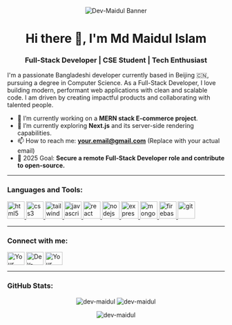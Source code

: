 <p align="center">
  <img src="[https://raw.githubusercontent.com/Dev-Maidul/Dev-Maidul/main/github-banner.png](https://raw.githubusercontent.com/Dev-Maidul/Dev-Maidul/main/github-banner.png)" alt="Dev-Maidul Banner">
</p>

<h1 align="center">Hi there 👋, I'm Md Maidul Islam</h1>
<h3 align="center">Full-Stack Developer | CSE Student | Tech Enthusiast</h3>

<p align="left">
  I'm a passionate Bangladeshi developer currently based in Beijing 🇨🇳, pursuing a degree in Computer Science. As a Full-Stack Developer, I love building modern, performant web applications with clean and scalable code. I am driven by creating impactful products and collaborating with talented people.
</p>

- 🔭 I’m currently working on a **MERN stack E-commerce project**.
- 🌱 I’m currently exploring **Next.js** and its server-side rendering capabilities.
- 📫 How to reach me: **your.email@gmail.com** (Replace with your actual email)
- 🥅 2025 Goal: **Secure a remote Full-Stack Developer role and contribute to open-source.**

---

<h3 align="left">Languages and Tools:</h3>
<p align="left">
  <a href="[https://www.w3.org/html/](https://www.w3.org/html/)" target="_blank" rel="noreferrer"> <img src="[https://raw.githubusercontent.com/devicons/devicon/master/icons/html5/html5-original-wordmark.svg](https://raw.githubusercontent.com/devicons/devicon/master/icons/html5/html5-original-wordmark.svg)" alt="html5" width="40" height="40"/> </a>
  <a href="[https://www.w3schools.com/css/](https://www.w3schools.com/css/)" target="_blank" rel="noreferrer"> <img src="[https://raw.githubusercontent.com/devicons/devicon/master/icons/css3/css3-original-wordmark.svg](https://raw.githubusercontent.com/devicons/devicon/master/icons/css3/css3-original-wordmark.svg)" alt="css3" width="40" height="40"/> </a>
  <a href="[https://tailwindcss.com/](https://tailwindcss.com/)" target="_blank" rel="noreferrer"> <img src="[https://www.vectorlogo.zone/logos/tailwindcss/tailwindcss-icon.svg](https://www.vectorlogo.zone/logos/tailwindcss/tailwindcss-icon.svg)" alt="tailwind" width="40" height="40"/> </a>
  <a href="[https://developer.mozilla.org/en-US/docs/Web/JavaScript](https://developer.mozilla.org/en-US/docs/Web/JavaScript)" target="_blank" rel="noreferrer"> <img src="[https://raw.githubusercontent.com/devicons/devicon/master/icons/javascript/javascript-original.svg](https://raw.githubusercontent.com/devicons/devicon/master/icons/javascript/javascript-original.svg)" alt="javascript" width="40" height="40"/> </a>
  <a href="[https://reactjs.org/](https://reactjs.org/)" target="_blank" rel="noreferrer"> <img src="[https://raw.githubusercontent.com/devicons/devicon/master/icons/react/react-original-wordmark.svg](https://raw.githubusercontent.com/devicons/devicon/master/icons/react/react-original-wordmark.svg)" alt="react" width="40" height="40"/> </a>
  <a href="[https://nodejs.org](https://nodejs.org)" target="_blank" rel="noreferrer"> <img src="[https://raw.githubusercontent.com/devicons/devicon/master/icons/nodejs/nodejs-original-wordmark.svg](https://raw.githubusercontent.com/devicons/devicon/master/icons/nodejs/nodejs-original-wordmark.svg)" alt="nodejs" width="40" height="40"/> </a>
  <a href="[https://expressjs.com](https://expressjs.com)" target="_blank" rel="noreferrer"> <img src="[https://raw.githubusercontent.com/devicons/devicon/master/icons/express/express-original-wordmark.svg](https://raw.githubusercontent.com/devicons/devicon/master/icons/express/express-original-wordmark.svg)" alt="express" width="40" height="40"/> </a>
  <a href="[https://www.mongodb.com/](https://www.mongodb.com/)" target="_blank" rel="noreferrer"> <img src="[https://raw.githubusercontent.com/devicons/devicon/master/icons/mongodb/mongodb-original-wordmark.svg](https://raw.githubusercontent.com/devicons/devicon/master/icons/mongodb/mongodb-original-wordmark.svg)" alt="mongodb" width="40" height="40"/> </a>
  <a href="[https://firebase.google.com/](https://firebase.google.com/)" target="_blank" rel="noreferrer"> <img src="[https://www.vectorlogo.zone/logos/firebase/firebase-icon.svg](https://www.vectorlogo.zone/logos/firebase/firebase-icon.svg)" alt="firebase" width="40" height="40"/> </a>
  <a href="[https://git-scm.com/](https://git-scm.com/)" target="_blank" rel="noreferrer"> <img src="[https://www.vectorlogo.zone/logos/git-scm/git-scm-icon.svg](https://www.vectorlogo.zone/logos/git-scm/git-scm-icon.svg)" alt="git" width="40" height="40"/> </a>
</p>

---

<h3 align="left">Connect with me:</h3>
<p align="left">
  <a href="[https://linkedin.com/in/YOUR_LINKEDIN_USERNAME](https://linkedin.com/in/YOUR_LINKEDIN_USERNAME)" target="blank"><img align="center" src="[https://raw.githubusercontent.com/rahuldkjain/github-profile-readme-generator/master/src/images/icons/Social/linked-in-alt.svg](https://raw.githubusercontent.com/rahuldkjain/github-profile-readme-generator/master/src/images/icons/Social/linked-in-alt.svg)" alt="Your LinkedIn" height="30" width="40" /></a>
  <a href="[https://github.com/Dev-Maidul](https://github.com/Dev-Maidul)" target="blank"><img align="center" src="[https://raw.githubusercontent.com/rahuldkjain/github-profile-readme-generator/master/src/images/icons/Social/github.svg](https://raw.githubusercontent.com/rahuldkjain/github-profile-readme-generator/master/src/images/icons/Social/github.svg)" alt="Dev-Maidul" height="30" width="40" /></a>
  <a href="https://YOUR_PORTFOLIO_LINK" target="blank"><img align="center" src="[https://raw.githubusercontent.com/rahuldkjain/github-profile-readme-generator/master/src/images/icons/Social/domain.svg](https://raw.githubusercontent.com/rahuldkjain/github-profile-readme-generator/master/src/images/icons/Social/domain.svg)" alt="Your Portfolio Website" height="30" width="40" /></a>
</p>

---

<h3 align="left">GitHub Stats:</h3>
<p align="center">
  <img align="center" src="[https://github-readme-stats.vercel.app/api?username=Dev-Maidul&show_icons=true&locale=en&theme=dark](https://github-readme-stats.vercel.app/api?username=Dev-Maidul&show_icons=true&locale=en&theme=dark)" alt="dev-maidul" />
  <img align="center" src="[https://github-readme-stats.vercel.app/api/top-langs?username=Dev-Maidul&layout=compact&locale=en&theme=dark](https://github-readme-stats.vercel.app/api/top-langs?username=Dev-Maidul&layout=compact&locale=en&theme=dark)" alt="dev-maidul" />
</p>
<p align="center">
  <img align="center" src="[https://github-readme-streak-stats.herokuapp.com/?user=Dev-Maidul&theme=dark](https://github-readme-streak-stats.herokuapp.com/?user=Dev-Maidul&theme=dark)" alt="dev-maidul" />
</p>
